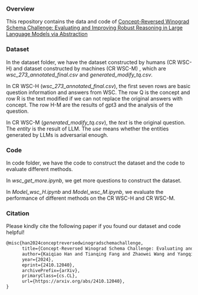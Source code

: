 ### Overview

This repository contains the data and code of [Concept-Reversed Winograd Schema Challenge: Evaluating and Improving Robust Reasoning in Large Language Models via Abstraction](https://arxiv.org/abs/2410.12040)

### Dataset

In the dataset folder, we have the dataset constructed by humans (CR WSC-H) and dataset constructed by machines (CR WSC-M) , which are *wsc_273_annotated_final.csv* and *generated_modify_tq.csv*.

In CR WSC-H (*wsc_273_annotated_final.csv*), the first seven rows are basic question information and answers from WSC.  The row Q is the concept and row R is the text modified if we can not replace the original answers with concept. The row H-M are the results of gpt3 and the analysis of the question.

In CR WSC-M (*generated_modify_tq.csv*), the *text* is the original question. The *entity* is the result of LLM. The *use* means whether the entities generated by LLMs is adversarial enough.

### Code

In code folder, we have the code to construct the dataset and the code to evaluate different methods.

In *wsc_get_more.ipynb*, we get more questions to construct the dataset.

In *Model_wsc_H.ipynb* and *Model_wsc_M.ipynb*, we evaluate the performance of different methods on the CR WSC-H and CR WSC-M.

### Citation

Please kindly cite the following paper if you found our dataset and code helpful!

```latex
@misc{han2024conceptreversedwinogradschemachallenge,
      title={Concept-Reversed Winograd Schema Challenge: Evaluating and Improving Robust Reasoning in Large Language Models via Abstraction}, 
      author={Kaiqiao Han and Tianqing Fang and Zhaowei Wang and Yangqiu Song and Mark Steedman},
      year={2024},
      eprint={2410.12040},
      archivePrefix={arXiv},
      primaryClass={cs.CL},
      url={https://arxiv.org/abs/2410.12040}, 
}
```

